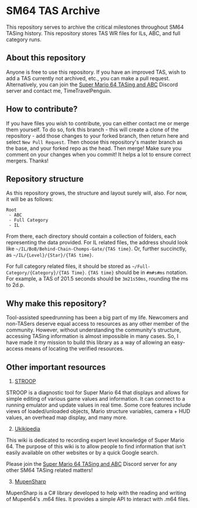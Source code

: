 # SM64 TAS Archive
This repository serves to archive the critical milestones throughout SM64 TASing history. This repository stores TAS WR files for ILs, ABC, and full category runs.

## About this repository
Anyone is free to use this repository. If you have an improved TAS, wish to add a TAS currently not archived, etc., you can make a pull request. Alternatively, you can join the [Super Mario 64 TASing and ABC](https://discord.gg/ECskvyF) Discord server and contact me, TimeTravelPenguin.

## How to contribute?
If you have files you wish to contribute, you can either contact me or merge them yourself. To do so, fork this branch - this will create a clone of the repository - add those changes to your forked branch, then return here and select `New Pull Request`. Then choose this repository's master branch as the base, and your forked repo as the head. Then merge! Make sure you comment on your changes when you commit! It helps a lot to ensure correct mergers. Thanks!

## Repository structure
As this repository grows, the structure and layout surely will, also. For now, it will be as follows:
```
Root
 - ABC
 - Full Category
 - IL
```
From there, each directory should contain a collection of folders, each representing the data provided.
For IL related files, the address should look like `~/IL/BoB/Behind-Chain-Chomps-Gate/{TAS time}`.
Or, further succinctly, as `~/IL/{Level}/{Star}/{TAS time}`.

For full category related files, it should be stored as `~/Full-Category/{Category}/{TAS Time}`.
`{TAS time}` should be in `#m#s#ms` notation. For example, a TAS of 201.5 seconds should be `3m21s50ms`, rounding the ms to 2d.p.

## Why make this repository?
Tool-assisted speedrunning has been a big part of my life. Newcomers and non-TASers deserve equal access to resources as any other member of the community. However, without understanding the community's structure, accessing TASing information is almost impossible in many cases. So, I have made it my mission to build this library as a way of allowing an easy-access means of locating the verified resources.

## Other important resources
1. [STROOP](https://github.com/SM64-TAS-ABC/STROOP)

STROOP is a diagnostic tool for Super Mario 64 that displays and allows for simple editing of various game values and information. It can connect to a running emulator and update values in real time. Some core features include views of loaded/unloaded objects, Mario structure variables, camera + HUD values, an overhead map display, and many more.

2. [Ukikipedia](https://ukikipedia.net/wiki/Main_Page)

This wiki is dedicated to recording expert level knowledge of Super Mario 64. The purpose of this wiki is to allow people to find information that isn't easily available on other websites or by a quick Google search.

Please join the [Super Mario 64 TASing and ABC](https://discord.gg/ECskvyF) Discord server for any other SM64 TASing related matters!

3. [MupenSharp](https://github.com/TimeTravelPenguin/MupenSharp)

MupenSharp is a C# library developed to help with the reading and writing of Mupen64's .m64 files. It provides a simple API to interact with .m64 files.
